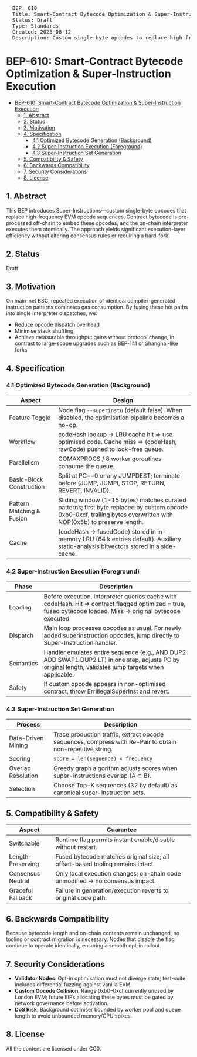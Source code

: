 <pre>
  BEP: 610
  Title: Smart-Contract Bytecode Optimization & Super-Instruction Execution
  Status: Draft
  Type: Standards
  Created: 2025-08-12
  Description: Custom single-byte opcodes to replace high-frequency EVM opcode sequences
</pre>

# BEP-610: Smart-Contract Bytecode Optimization & Super-Instruction Execution

- [BEP-610: Smart-Contract Bytecode Optimization & Super-Instruction Execution](#bep-610-smart-contract-bytecode-optimization--super-instruction-execution)
  - [1. Abstract](#1-abstract)
  - [2. Status](#2-status)
  - [3. Motivation](#3-motivation)
  - [4. Specification](#4-specification)
    - [4.1 Optimized Bytecode Generation (Background)](#41-optimized-bytecode-generation-background)
    - [4.2 Super-Instruction Execution (Foreground)](#42-super-instruction-execution-foreground)
    - [4.3 Super-Instruction Set Generation](#43-super-instruction-set-generation)
  - [5. Compatibility & Safety](#5-compatibility--safety)
  - [6. Backwards Compatibility](#6-backwards-compatibility)
  - [7. Security Considerations](#7-security-considerations)
  - [8. License](#8-license)

## 1. Abstract
This BEP introduces Super-Instructions—custom single-byte opcodes that replace high-frequency EVM opcode sequences. Contract bytecode is pre-processed off-chain to embed these opcodes, and the on-chain interpreter executes them atomically. The approach yields significant execution-layer efficiency without altering consensus rules or requiring a hard-fork.

## 2. Status

Draft

## 3. Motivation

On main-net BSC, repeated execution of identical compiler-generated instruction patterns dominates gas consumption. By fusing these hot paths into single interpreter dispatches, we:

- Reduce opcode dispatch overhead
- Minimise stack shuffling
- Achieve measurable throughput gains without protocol change, in contrast to large-scope upgrades such as BEP-141 or Shanghai-like forks

## 4. Specification

### 4.1 Optimized Bytecode Generation (Background)

| Aspect | Design |
|--------|--------|
| Feature Toggle | Node flag `--superinstu` (default false). When disabled, the optimisation pipeline becomes a no-op. |
| Workflow | codeHash lookup → LRU cache hit ⇒ use optimised code. Cache miss ⇒ (codeHash, rawCode) pushed to lock-free queue. |
| Parallelism | GOMAXPROCS / 8 worker goroutines consume the queue. |
| Basic-Block Construction | Split at PC==0 or any JUMPDEST; terminate before {JUMP, JUMPI, STOP, RETURN, REVERT, INVALID}. |
| Pattern Matching & Fusion | Sliding window (1-15 bytes) matches curated patterns; first byte replaced by custom opcode 0xb0–0xcf, trailing bytes overwritten with NOP(0x5b) to preserve length. |
| Cache | (codeHash → fusedCode) stored in in-memory LRU (64 k entries default). Auxiliary static-analysis bitvectors stored in a side-cache. |

### 4.2 Super-Instruction Execution (Foreground)

| Phase | Description |
|-------|-------------|
| Loading | Before execution, interpreter queries cache with codeHash. Hit ⇒ contract flagged optimized = true, fused bytecode loaded. Miss ⇒ original bytecode executed. |
| Dispatch | Main loop processes opcodes as usual. For newly added superinstruction opcodes, jump directly to Super-Instruction handler. |
| Semantics | Handler emulates entire sequence (e.g., AND DUP2 ADD SWAP1 DUP2 LT) in one step, adjusts PC by original length, validates jump targets when applicable. |
| Safety | If custom opcode appears in non-optimised contract, throw ErrIllegalSuperInst and revert. |

### 4.3 Super-Instruction Set Generation

| Process | Description |
|---------|-------------|
| Data-Driven Mining | Trace production traffic, extract opcode sequences, compress with Re-Pair to obtain non-repetitive string. |
| Scoring | `score = len(sequence) × frequency` |
| Overlap Resolution | Greedy graph algorithm adjusts scores when super-instructions overlap (A ⊂ B). |
| Selection | Choose Top-K sequences (32 by default) as canonical super-instruction sets. |

## 5. Compatibility & Safety
| Aspect | Guarantee |
|--------|-----------|
| Switchable | Runtime flag permits instant enable/disable without restart. |
| Length-Preserving | Fused bytecode matches original size; all offset-based tooling remains intact. |
| Consensus Neutral | Only local execution changes; on-chain code unmodified → no consensus impact. |
| Graceful Fallback | Failure in generation/execution reverts to original code path. |

## 6. Backwards Compatibility
Because bytecode length and on-chain contents remain unchanged, no tooling or contract migration is necessary. Nodes that disable the flag continue to operate identically, ensuring a smooth opt-in rollout.

## 7. Security Considerations

- **Validator Nodes**: Opt-in optimisation must not diverge state; test-suite includes differential fuzzing against vanilla EVM.
- **Custom Opcode Collision**: Range 0xb0–0xcf currently unused by London EVM; future EIPs allocating these bytes must be gated by network governance before activation.
- **DoS Risk**: Background optimiser bounded by worker pool and queue length to avoid unbounded memory/CPU spikes.

## 8. License
All the content are licensed under CC0.
